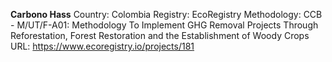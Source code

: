 **Carbono Hass**
Country: Colombia
Registry: EcoRegistry
Methodology: CCB - M/UT/F-A01: Methodology To Implement GHG Removal Projects Through Reforestation, Forest Restoration and the Establishment of Woody Crops
URL: https://www.ecoregistry.io/projects/181

